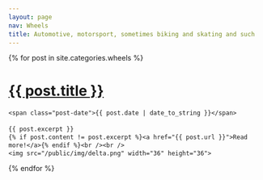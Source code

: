 ```yaml
---
layout: page
nav: Wheels
title: Automotive, motorsport, sometimes biking and skating and such
---
```


<div class="posts">
  {% for post in site.categories.wheels %}
  <div class="post">
    <h1 class="post-title">
      <a href="{{ post.url }}">
        {{ post.title }}
      </a>
    </h1>

    <span class="post-date">{{ post.date | date_to_string }}</span>

    {{ post.excerpt }}
    {% if post.content != post.excerpt %}<a href="{{ post.url }}">Read more!</a>{% endif %}<br /><br />
    <img src="/public/img/delta.png" width="36" height="36">
  </div>
  {% endfor %}
</div>
